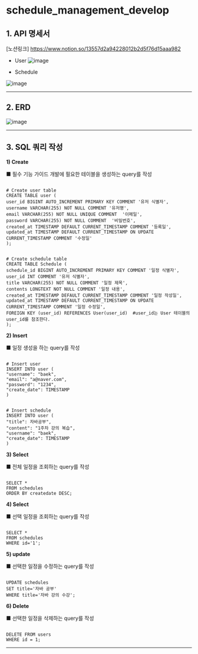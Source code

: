 # schedule_management_develop

## 1. API 명세서
[노션링크] https://www.notion.so/13557d2a94228012b2d5f76d15aaa982
* User
![image](https://github.com/user-attachments/assets/9bd7083f-009a-45ef-b3b7-efe0baee55df)

* Schedule

![image](https://github.com/user-attachments/assets/17f6c50e-03b3-4887-a01c-9fef03618417)




*** 

## 2. ERD
![image](https://github.com/user-attachments/assets/ad07395d-8039-4fbf-8444-4d69a49acafe)




*** 

## 3. SQL 쿼리 작성
**1) Create**

■ 필수 기능 가이드 개발에 필요한 테이블을 생성하는 query를 작성
<pre><code>	 
# Create user table
CREATE TABLE user (
user_id BIGINT AUTO_INCREMENT PRIMARY KEY COMMENT '유저 식별자',
username VARCHAR(255) NOT NULL COMMENT '유저명',
email VARCHAR(255) NOT NULL UNIQUE COMMENT  '이메일',
password VARCHAR(255) NOT NULL COMMENT  '비밀번호',
created_at TIMESTAMP DEFAULT CURRENT_TIMESTAMP COMMENT '등록일',
updated_at TIMESTAMP DEFAULT CURRENT_TIMESTAMP ON UPDATE CURRENT_TIMESTAMP COMMENT '수정일'
);
</code></pre>

<pre><code>	 
# Create schedule table
CREATE TABLE Schedule (
schedule_id BIGINT AUTO_INCREMENT PRIMARY KEY COMMENT '일정 식별자',
user_id INT COMMENT '유저 식별자',
title VARCHAR(255) NOT NULL COMMENT '일정 제목',
contents LONGTEXT NOT NULL COMMENT '일정 내용',
created_at TIMESTAMP DEFAULT CURRENT_TIMESTAMP COMMENT '일정 작성일',
updated_at TIMESTAMP DEFAULT CURRENT_TIMESTAMP ON UPDATE CURRENT_TIMESTAMP COMMENT '일정 수정일',
FOREIGN KEY (user_id) REFERENCES User(user_id)  #user_id는 User 테이블의 user_id를 참조한다.
);
</code></pre>

**2) Insert**

■  일정 생성을 하는 query를 작성
<pre><code>
# Insert user
INSERT INTO user (
"username": "baek",
"email": "a@naver.com",
"password": "1234",
"create_date": TIMESTAMP
)
</code></pre>

<pre><code>
# Insert schedule
INSERT INTO user (
"title": 자바공부",
"content": "1주차 강의 복습",
"username": "baek",
"create_date": TIMESTAMP
)
</code></pre>



**3) Select**

■ 전체 일정을 조회하는 query를 작성
<pre><code>
SELECT *
FROM schedules
ORDER BY createdate DESC;
</code></pre>

**4) Select**

■  선택 일정을 조회하는 query를 작성
<pre><code>
SELECT *
FROM schedules
WHERE id='1';
</code></pre>

**5) update**

■  선택한 일정을 수정하는 query를 작성
<pre><code>
UPDATE schedules
SET title='자바 공부'
WHERE title='자바 강의 수강';
</code></pre>

**6) Delete**

■  선택한 일정을 삭제하는 query를 작성
<pre><code>
DELETE FROM users
WHERE id = 1;
</code></pre>

*** 

